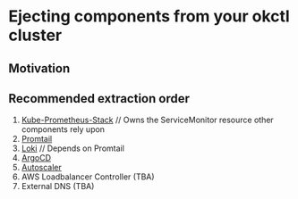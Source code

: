 # Ejecting components from your okctl cluster

## Motivation



## Recommended extraction order

1. [Kube-Prometheus-Stack](./kubeprometheusstack/) // Owns the ServiceMonitor resource other components rely upon
2. [Promtail](./promtail/)
3. [Loki](./loki/) // Depends on Promtail
4. [ArgoCD](./argocd/)
2. [Autoscaler](./autoscaler/)
6. AWS Loadbalancer Controller (TBA)
7. External DNS (TBA)
